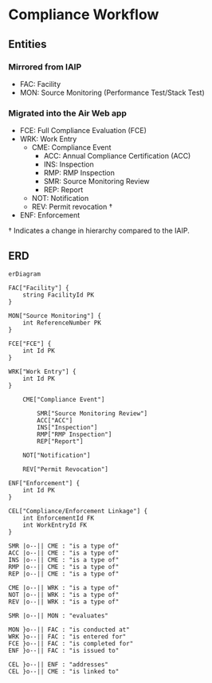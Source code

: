 # Compliance Workflow

## Entities

### Mirrored from IAIP

- FAC: Facility
- MON: Source Monitoring (Performance Test/Stack Test)

### Migrated into the Air Web app

- FCE: Full Compliance Evaluation (FCE)
- WRK: Work Entry
    - CME: Compliance Event
        - ACC: Annual Compliance Certification (ACC)
        - INS: Inspection
        - RMP: RMP Inspection
        - SMR: Source Monitoring Review
        - REP: Report
    - NOT: Notification
    - REV: Permit revocation †
- ENF: Enforcement

† Indicates a change in hierarchy compared to the IAIP.

## ERD

```mermaid
erDiagram

FAC["Facility"] {
    string FacilityId PK
}

MON["Source Monitoring"] {
    int ReferenceNumber PK
}

FCE["FCE"] {
    int Id PK
}

WRK["Work Entry"] {
    int Id PK
}

    CME["Compliance Event"]

        SMR["Source Monitoring Review"]
        ACC["ACC"]
        INS["Inspection"]
        RMP["RMP Inspection"]
        REP["Report"]

    NOT["Notification"]
    
    REV["Permit Revocation"]

ENF["Enforcement"] {
    int Id PK
}

CEL["Compliance/Enforcement Linkage"] {
    int EnforcementId FK
    int WorkEntryId FK
}

SMR |o--|| CME : "is a type of"
ACC |o--|| CME : "is a type of"
INS |o--|| CME : "is a type of"
RMP |o--|| CME : "is a type of"
REP |o--|| CME : "is a type of"

CME |o--|| WRK : "is a type of"
NOT |o--|| WRK : "is a type of"
REV |o--|| WRK : "is a type of"

SMR |o--|| MON : "evaluates"

MON }o--|| FAC : "is conducted at"
WRK }o--|| FAC : "is entered for"
FCE }o--|| FAC : "is completed for"
ENF }o--|| FAC : "is issued to"

CEL }o--|| ENF : "addresses"
CEL }o--|| CME : "is linked to"

```
